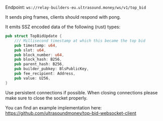 Endpoint: `ws://relay-builders-eu.ultrasound.money/ws/v1/top_bid`

It sends ping frames, clients should respond with pong.

It emits SSZ encoded data of the following (rust) types:
```rust
pub struct TopBidUpdate {
    /// Millisecond timestamp at which this became the top bid
    pub timestamp: u64,
    pub slot: u64,
    pub block_number: u64,
    pub block_hash: B256,
    pub parent_hash: B256,
    pub builder_pubkey: BlsPublicKey,
    pub fee_recipient: Address,
    pub value: U256,
}
```

Use persistent connections if possible. When closing connections please make sure to close the socket properly.

You can find an example implementation here: https://github.com/ultrasoundmoney/top-bid-websocket-client

